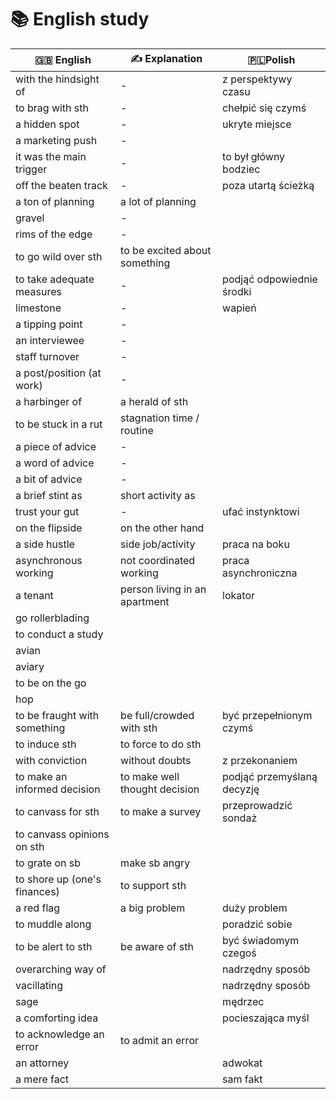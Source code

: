 # 📚 English study

| 🇬🇧 English                   | ✍️ Explanation                 | 🇵🇱Polish                 |
| ----------------------------- | ----------------------------- | ------------------------- |
| with the hindsight of         | -                             | z perspektywy czasu       |
| to brag with sth              | -                             | chełpić się czymś         |
| a hidden spot                 | -                             | ukryte miejsce            |
| a marketing push              | -                             |                           |
| it was the main trigger       | -                             | to był główny bodziec     |
| off the beaten track          | -                             | poza utartą ścieżką       |
| a ton of planning             | a lot of planning             |                           |
| gravel                        | -                             |                           |
| rims of the edge              | -                             |                           |
| to go wild over sth           | to be excited about something |                           |
| to take adequate measures     | -                             | podjąć odpowiednie środki |
| limestone                     | -                             | wapień                    |
| a tipping point               | -                             |                           |
| an interviewee                | -                             |                           |
| staff turnover                | -                             |                           |
| a post/position (at work)     | -                             |                           |
| a harbinger of                | a herald of sth               |                           |
| to be stuck in a rut          | stagnation time / routine     |                           |
| a piece of advice             | -                             |                           |
| a word of advice              | -                             |                           |
| a bit of advice               | -                             |                           |
| a brief stint as              | short activity as             |                           |
| trust your gut                | -                             | ufać instynktowi          |
| on the flipside               | on the other hand             |                           |
| a side hustle                 | side job/activity             | praca na boku             |
| asynchronous working          | not coordinated working       | praca asynchroniczna      |
| a tenant                      | person living in an apartment | lokator                   |
| go rollerblading              |                               |                           |
| to conduct a study            |                               |                           |
| avian                         |                               |                           |
| aviary                        |                               |                           |
| to be on the go               |                               |                           |
| hop                           |                               |                           |
| to be fraught with something  | be full/crowded with sth      | być przepełnionym czymś   |
| to induce sth                 | to force to do sth            |                           |
| with conviction               | without doubts                | z przekonaniem            | 
| to make an informed decision  | to make well thought decision | podjąć przemyślaną decyzję| 
| to canvass for sth            | to make a survey              | przeprowadzić sondaż      | 
| to canvass opinions on sth    |                               |                           | 
| to grate on sb                | make sb angry                 |                           | 
| to shore up (one's finances)  | to support sth                |                           | 
| a red flag                    | a big problem                 | duży problem              | 
| to muddle along               |                               | poradzić sobie            | 
| to be alert to sth            | be aware of sth               | być świadomym czegoś      | 
| overarching way of            |                               | nadrzędny sposób          | 
| vacillating                   |                               | nadrzędny sposób          | 
| sage                          |                               | mędrzec                   | 
| a comforting idea             |                               | pocieszająca myśl         | 
| to acknowledge an error       | to admit an error             |                           | 
| an attorney                   |                               | adwokat                   | 
| a mere fact                   |                               | sam fakt                  | 
